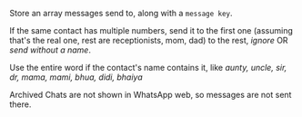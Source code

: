 

Store an array messages send to, along with a `message key`.

If the same contact has multiple numbers, send it to the first one (assuming that's the real one, rest are receptionists, mom, dad)
to the rest, *ignore* OR *send without a name*.

Use the entire word if the contact's name contains it, like *aunty, uncle, sir, dr, mama, mami, bhua, didi, bhaiya*

Archived Chats are not shown in WhatsApp web, so messages are not sent there.
